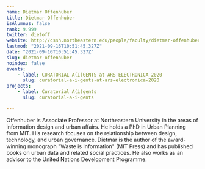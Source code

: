 ```yaml
---
name: Dietmar Offenhuber
title: Dietmar Offenhuber
isAlumnus: false
rank: 9.999
twitter: dietoff
website: http://cssh.northeastern.edu/people/faculty/dietmar-offenhuber/
lastmod: "2021-09-16T10:51:45.327Z"
date: "2021-09-16T10:51:45.327Z"
slug: dietmar-offenhuber
noindex: false
events:
    - label: CURATORIAL A(I)GENTS at ARS ELECTRONICA 2020
      slug: curatorial-a-i-gents-at-ars-electronica-2020
projects:
    - label: Curatorial A(i)gents
      slug: curatorial-a-i-gents

---
```

Offenhuber is Associate Professor at Northeastern University in the areas of information design and urban affairs. He holds a PhD in Urban Planning from MIT. His research focuses on the relationship between design, technology, and urban governance. Dietmar is the author of the award-winning monograph "Waste is Information" (MIT Press) and has published books on urban data and related social practices. He also works as an advisor to the United Nations Development Programme.